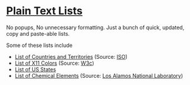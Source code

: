 # [Plain Text Lists](https://plaintextlist.com)

No popups, No unnecessary formatting. Just a bunch of quick, updated, copy and paste-able lists.

Some of these lists include

-  [List of Countries and Territories](https://www.plaintextlist.com/geography/list_of_countries_and_territories/) (Source: [ISO](https://www.iso.org/obp/ui/#search))
-  [List of X11 Colors](https://www.plaintextlist.com/tech/list_of_x11_colors) (Source: [W3c](https://www.w3.org/TR/2018/REC-css-color-3-20180619/#svg-color))
-  [List of US States](https://www.plaintextlist.com/geography/list_of_us_states/)
-  [List of Chemical Elements](https://www.plaintextlist.com/science/list_of_chemical_elements/) (Source: [Los Alamos National Laboratory](https://periodic.lanl.gov/list.shtml))
